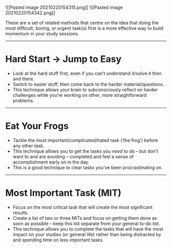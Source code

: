 ![[Pasted image 20210220154315.png]]
![[Pasted image 20210220154342.png]]

These are a set of related methods that centre on the idea that doing the most difficult, boring, or urgent task(s) first is a more effective way to build momentum in your study sessions.

---

# Hard Start -> Jump to Easy

-   Look at the hard stuff first, even if you can’t understand it/solve it then and there.
-   Switch to easier stuff, then come back to the harder material/questions.
-   This technique allows your brain to subconsciously reflect on harder challenges while you’re working on other, more straightforward problems.

---

# Eat Your Frogs

-   Tackle the most important/complicated/hated task (‘the frog’) before any other task.
-   This technique allows you to get the tasks you _need_ to do – but don’t want to and are avoiding – completed and feel a sense of accomplishment early on in the day.
-   This is a good technique to clear tasks you’ve been procrastinating on.

---

# Most Important Task (MIT)

-   Focus on the most critical task that will create the most significant results.
-   Create a list of two or three MITs and focus on getting them done as soon as possible – keep this list separate from your general to-do list.
-   This technique allows you to complete the tasks that will have the most impact on your studies (or general life) rather than being distracted by and spending time on less important tasks.